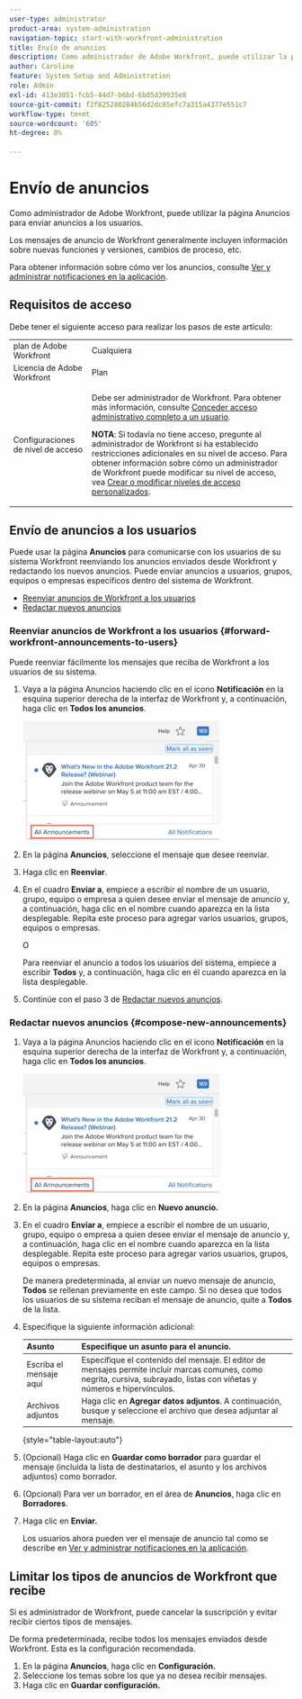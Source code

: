 ```yaml
---
user-type: administrator
product-area: system-administration
navigation-topic: start-with-workfront-administration
title: Envío de anuncios
description: Como administrador de Adobe Workfront, puede utilizar la página Anuncios para enviar anuncios a los usuarios.
author: Caroline
feature: System Setup and Administration
role: Admin
exl-id: 413e3051-fcb5-44d7-b6bd-6b05d39935e8
source-git-commit: f2f825280204b56d2dc85efc7a315a4377e551c7
workflow-type: tm+mt
source-wordcount: '605'
ht-degree: 0%

---
```


# Envío de anuncios

Como administrador de Adobe Workfront, puede utilizar la página Anuncios para enviar anuncios a los usuarios.

Los mensajes de anuncio de Workfront generalmente incluyen información sobre nuevas funciones y versiones, cambios de proceso, etc.

Para obtener información sobre cómo ver los anuncios, consulte [Ver y administrar notificaciones en la aplicación](../../workfront-basics/using-notifications/view-and-manage-in-app-notifications.md).

## Requisitos de acceso

Debe tener el siguiente acceso para realizar los pasos de este artículo:

<table style="table-layout:auto"> 
 <col> 
 <col> 
 <tbody> 
  <tr> 
   <td role="rowheader">plan de Adobe Workfront</td> 
   <td>Cualquiera</td> 
  </tr> 
  <tr> 
   <td role="rowheader">Licencia de Adobe Workfront</td> 
   <td>Plan</td> 
  </tr> 
  <tr> 
   <td role="rowheader">Configuraciones de nivel de acceso</td> 
   <td> <p>Debe ser administrador de Workfront. Para obtener más información, consulte <a href="../../administration-and-setup/add-users/configure-and-grant-access/grant-a-user-full-administrative-access.md" class="MCXref xref">Conceder acceso administrativo completo a un usuario</a>.</p> <p><b>NOTA</b>: Si todavía no tiene acceso, pregunte al administrador de Workfront si ha establecido restricciones adicionales en su nivel de acceso. Para obtener información sobre cómo un administrador de Workfront puede modificar su nivel de acceso, vea <a href="../../administration-and-setup/add-users/configure-and-grant-access/create-modify-access-levels.md" class="MCXref xref">Crear o modificar niveles de acceso personalizados</a>.</p> </td> 
  </tr> 
 </tbody> 
</table>

## Envío de anuncios a los usuarios

Puede usar la página **Anuncios** para comunicarse con los usuarios de su sistema Workfront reenviando los anuncios enviados desde Workfront y redactando los nuevos anuncios. Puede enviar anuncios a usuarios, grupos, equipos o empresas específicos dentro del sistema de Workfront.

* [Reenviar anuncios de Workfront a los usuarios](#forward-workfront-announcements-to-users)
* [Redactar nuevos anuncios](#compose-new-announcements)

### Reenviar anuncios de Workfront a los usuarios {#forward-workfront-announcements-to-users}

Puede reenviar fácilmente los mensajes que reciba de Workfront a los usuarios de su sistema.

1. Vaya a la página Anuncios haciendo clic en el icono **Notificación** en la esquina superior derecha de la interfaz de Workfront y, a continuación, haga clic en **Todos los anuncios**.

   ![](assets/announcement-access-350x212.png)

1. En la página **Anuncios**, seleccione el mensaje que desee reenviar.
1. Haga clic en **Reenviar**.
1. En el cuadro **Enviar a**, empiece a escribir el nombre de un usuario, grupo, equipo o empresa a quien desee enviar el mensaje de anuncio y, a continuación, haga clic en el nombre cuando aparezca en la lista desplegable. Repita este proceso para agregar varios usuarios, grupos, equipos o empresas.

   O

   Para reenviar el anuncio a todos los usuarios del sistema, empiece a escribir **Todos** y, a continuación, haga clic en él cuando aparezca en la lista desplegable.

1. Continúe con el paso 3 de [Redactar nuevos anuncios](#compose-new-announcements).

### Redactar nuevos anuncios {#compose-new-announcements}

1. Vaya a la página Anuncios haciendo clic en el icono **Notificación** en la esquina superior derecha de la interfaz de Workfront y, a continuación, haga clic en **Todos los anuncios**.

   ![](assets/announcement-access-350x212.png)

1. En la página **Anuncios**, haga clic en **Nuevo anuncio.**

1. En el cuadro **Enviar a**, empiece a escribir el nombre de un usuario, grupo, equipo o empresa a quien desee enviar el mensaje de anuncio y, a continuación, haga clic en el nombre cuando aparezca en la lista desplegable. Repita este proceso para agregar varios usuarios, grupos, equipos o empresas.

   De manera predeterminada, al enviar un nuevo mensaje de anuncio, **Todos** se rellenan previamente en este campo. Si no desea que todos los usuarios de su sistema reciban el mensaje de anuncio, quite a **Todos** de la lista.

1. Especifique la siguiente información adicional:

   | Asunto | Especifique un asunto para el anuncio. |
   |---|---|
   | Escriba el mensaje aquí | Especifique el contenido del mensaje. El editor de mensajes permite incluir marcas comunes, como negrita, cursiva, subrayado, listas con viñetas y números e hipervínculos. |
   | Archivos adjuntos | Haga clic en **Agregar datos adjuntos**. A continuación, busque y seleccione el archivo que desea adjuntar al mensaje. |

   {style="table-layout:auto"}

1. (Opcional) Haga clic en **Guardar como borrador** para guardar el mensaje (incluida la lista de destinatarios, el asunto y los archivos adjuntos) como borrador.

1. (Opcional) Para ver un borrador, en el área de **Anuncios**, haga clic en **Borradores**.

1. Haga clic en **Enviar.**

   Los usuarios ahora pueden ver el mensaje de anuncio tal como se describe en [Ver y administrar notificaciones en la aplicación](../../workfront-basics/using-notifications/view-and-manage-in-app-notifications.md).

## Limitar los tipos de anuncios de Workfront que recibe

Si es administrador de Workfront, puede cancelar la suscripción y evitar recibir ciertos tipos de mensajes.

De forma predeterminada, recibe todos los mensajes enviados desde Workfront. Esta es la configuración recomendada.

1. En la página **Anuncios**, haga clic en **Configuración.**
1. Seleccione los temas sobre los que ya no desea recibir mensajes.
1. Haga clic en **Guardar configuración.**
